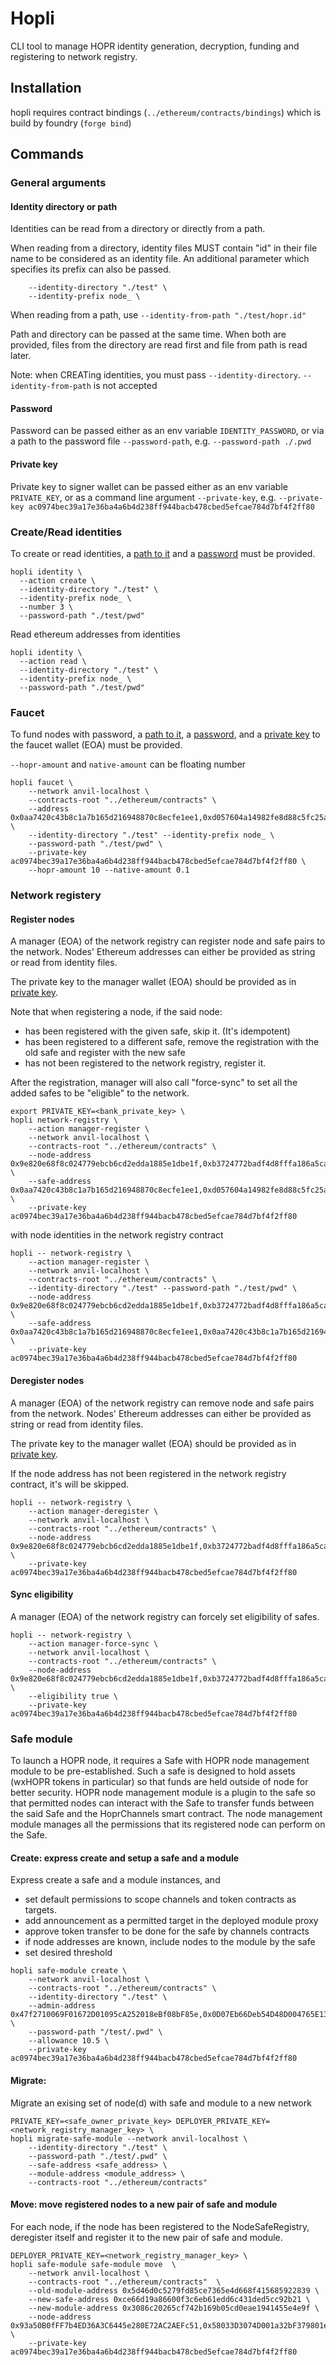 # Hopli

CLI tool to manage HOPR identity generation, decryption, funding and registering to network registry.

## Installation

hopli requires contract bindings (`../ethereum/contracts/bindings`) which is build by foundry (`forge bind`)

## Commands

### General arguments

#### Identity directory or path

Identities can be read from a directory or directly from a path.

When reading from a directory, identity files MUST contain "id" in their file name to be considered as an identity file.
An additional parameter which specifies its prefix can also be passed.

```
    --identity-directory "./test" \
    --identity-prefix node_ \
```

When reading from a path, use `--identity-from-path "./test/hopr.id"`

Path and directory can be passed at the same time. When both are provided, files from the directory are read first and file from path is read later.

Note: when CREATing identities, you must pass `--identity-directory`. `--identity-from-path` is not accepted

#### Password

Password can be passed either as an env variable `IDENTITY_PASSWORD`, or via a path to the password file `--password-path`, e.g. `--password-path ./.pwd`

#### Private key

Private key to signer wallet can be passed either as an env variable `PRIVATE_KEY`, or as a command line argument `--private-key`, e.g. `--private-key ac0974bec39a17e36ba4a6b4d238ff944bacb478cbed5efcae784d7bf4f2ff80`

### Create/Read identities
To create or read identities, a [path to it](####Identity-directory-or-path) and a [password](####Password) must be provided.
```
hopli identity \
  --action create \
  --identity-directory "./test" \
  --identity-prefix node_ \
  --number 3 \
  --password-path "./test/pwd"
```

Read ethereum addresses from identities

```
hopli identity \
  --action read \
  --identity-directory "./test" \
  --identity-prefix node_ \
  --password-path "./test/pwd"
```

### Faucet
To fund nodes with password, a [path to it](####Identity-directory-or-path), a [password](####Password), and a [private key](####Private-key) to the faucet wallet (EOA) must be provided.

`--hopr-amount` and `native-amount` can be floating number

```
hopli faucet \
    --network anvil-localhost \
    --contracts-root "../ethereum/contracts" \
    --address 0x0aa7420c43b8c1a7b165d216948870c8ecfe1ee1,0xd057604a14982fe8d88c5fc25aac3267ea142a08 \
    --identity-directory "./test" --identity-prefix node_ \
    --password-path "./test/pwd" \
    --private-key ac0974bec39a17e36ba4a6b4d238ff944bacb478cbed5efcae784d7bf4f2ff80 \
    --hopr-amount 10 --native-amount 0.1
```

### Network registery
#### Register nodes
A manager (EOA) of the network registry can register node and safe pairs to the network. Nodes' Ethereum addresses can either be provided as string or read from identity files.

The private key to the manager wallet (EOA) should be provided as in [private key](####Private-key).

Note that when registering a node, if the said node:
- has been registered with the given safe, skip it. (It's idempotent) 
- has been registered to a different safe, remove the registration with the old safe and register with the new safe
- has not been registered to the network registry, register it.

After the registration, manager will also call "force-sync" to set all the added safes to be "eligible" to the network.

```
export PRIVATE_KEY=<bank_private_key> \
hopli network-registry \
    --action manager-register \
    --network anvil-localhost \
    --contracts-root "../ethereum/contracts" \
    --node-address 0x9e820e68f8c024779ebcb6cd2edda1885e1dbe1f,0xb3724772badf4d8fffa186a5ca0bea87693a6c2a \
    --safe-address 0x0aa7420c43b8c1a7b165d216948870c8ecfe1ee1,0xd057604a14982fe8d88c5fc25aac3267ea142a08 \
    --private-key ac0974bec39a17e36ba4a6b4d238ff944bacb478cbed5efcae784d7bf4f2ff80 
```

with node identities in the network registry contract

```
hopli -- network-registry \
    --action manager-register \
    --network anvil-localhost \
    --contracts-root "../ethereum/contracts" \
    --identity-directory "./test" --password-path "./test/pwd" \
    --node-address 0x9e820e68f8c024779ebcb6cd2edda1885e1dbe1f,0xb3724772badf4d8fffa186a5ca0bea87693a6c2a \
    --safe-address 0x0aa7420c43b8c1a7b165d216948870c8ecfe1ee1,0x0aa7420c43b8c1a7b165d216948870c8ecfe1ee1,0x0aa7420c43b8c1a7b165d216948870c8ecfe1ee1,0xd057604a14982fe8d88c5fc25aac3267ea142a08,0xd057604a14982fe8d88c5fc25aac3267ea142a08 \
    --private-key ac0974bec39a17e36ba4a6b4d238ff944bacb478cbed5efcae784d7bf4f2ff80 
```

#### Deregister nodes
A manager (EOA) of the network registry can remove node and safe pairs from the network. Nodes' Ethereum addresses can either be provided as string or read from identity files.

The private key to the manager wallet (EOA) should be provided as in [private key](####Private-key).

If the node address has not been registered in the network registry contract, it's will be skipped. 

```
hopli -- network-registry \
    --action manager-deregister \
    --network anvil-localhost \
    --contracts-root "../ethereum/contracts" \
    --node-address 0x9e820e68f8c024779ebcb6cd2edda1885e1dbe1f,0xb3724772badf4d8fffa186a5ca0bea87693a6c2a \
    --private-key ac0974bec39a17e36ba4a6b4d238ff944bacb478cbed5efcae784d7bf4f2ff80 
```

#### Sync eligibility
A manager (EOA) of the network registry can forcely set eligibility of safes.

```
hopli -- network-registry \
    --action manager-force-sync \
    --network anvil-localhost \
    --contracts-root "../ethereum/contracts" \
    --node-address 0x9e820e68f8c024779ebcb6cd2edda1885e1dbe1f,0xb3724772badf4d8fffa186a5ca0bea87693a6c2a \
    --eligibility true \
    --private-key ac0974bec39a17e36ba4a6b4d238ff944bacb478cbed5efcae784d7bf4f2ff80 
```

### Safe module
To launch a HOPR node, it requires a Safe with HOPR node management module to be pre-established. 
Such a safe is designed to hold assets (wxHOPR tokens in particular) so that funds are held outside of node for better security. 
HOPR node management module is a plugin to the safe so that permitted nodes can interact with the Safe to transfer funds between the said Safe and the HoprChannels smart contract.
The node management module manages all the permissions that its registered node can perform on the Safe.

#### Create: express create and setup a safe and a module

Express create a safe and a module instances, and
- set default permissions to scope channels and token contracts as targets.
- add announcement as a permitted target in the deployed module proxy
- approve token transfer to be done for the safe by channels contracts
- if node addresses are known, include nodes to the module by the safe
- set desired threshold


```
hopli safe-module create \
    --network anvil-localhost \
    --contracts-root "../ethereum/contracts" \
    --identity-directory "./test" \
    --admin-address 0x47f2710069F01672D01095cA252018eBf08bF85e,0x0D07Eb66Deb54D48D004765E13DcC028cf56592b \
    --password-path "/test/.pwd" \
    --allowance 10.5 \
    --private-key ac0974bec39a17e36ba4a6b4d238ff944bacb478cbed5efcae784d7bf4f2ff80 
```

#### Migrate:
Migrate an exising set of node(d) with safe and module to a new network

```
PRIVATE_KEY=<safe_owner_private_key> DEPLOYER_PRIVATE_KEY=<network_registry_manager_key> \
hopli migrate-safe-module --network anvil-localhost \
    --identity-directory "./test" \
    --password-path "./test/.pwd" \
    --safe-address <safe_address> \
    --module-address <module_address> \
    --contracts-root "../ethereum/contracts"
```

#### Move: move registered nodes to a new pair of safe and module
For each node, if the node has been registered to the NodeSafeRegistry, deregister itself and register it to the new pair of safe and module.

```
DEPLOYER_PRIVATE_KEY=<network_registry_manager_key> \
hopli safe-module safe-module move  \
    --network anvil-localhost \
    --contracts-root "../ethereum/contracts"  \
    --old-module-address 0x5d46d0c5279fd85ce7365e4d668f415685922839 \
    --new-safe-address 0xce66d19a86600f3c6eb61edd6c431ded5cc92b21 \
    --new-module-address 0x3086c20265cf742b169b05cd0eae1941455e4e9f \
    --node-address 0x93a50B0fFF7b4ED36A3C6445e280E72AC2AEFc51,0x58033D3074D001a32bF379801eaf8969817fFfCf,0xeEDaab91158928647a9270Fe290897eBB1230250 \
    --private-key ac0974bec39a17e36ba4a6b4d238ff944bacb478cbed5efcae784d7bf4f2ff80
```
